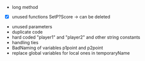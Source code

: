 - long method
- [x] unused functions SetP?Score -> can be deleted
- unused parameters
- duplicate code
- hard coded "player1" and "player2" and other string constants
- handling ties
- BadNaming of variables p1point and p2point
- replace global variables for local ones in temporaryName 